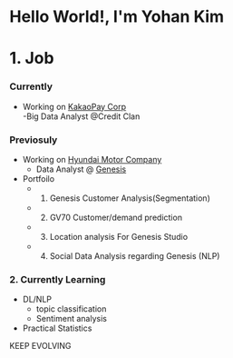 # Hello World!, I'm Yohan Kim

# 1. Job
### Currently
  - Working on [KakaoPay Corp](https://www.kakaopay.com)\
    -Big Data Analyst @Credit Clan
    
### Previosuly
  - Working on [Hyundai Motor Company](https://www.hyundai.com/kr/en/main)
    - Data Analyst @ [Genesis](https://www.genesis.com/kr/ko/main.html)
  - Portfoilo
    - 1) Genesis Customer Analysis(Segmentation)
    - 2) GV70 Customer/demand prediction
    - 3) Location analysis For Genesis Studio
    - 4) Social Data Analysis regarding Genesis (NLP)
    
### 2. Currently Learning
  - DL/NLP 
    - topic classification
    - Sentiment analysis
  - Practical Statistics


KEEP EVOLVING
<!--
**keemyo/keemyo** is a ✨ _special_ ✨ repository because its `README.md` (this file) appears on your GitHub profile.

Here are some ideas to get you started:

- 🔭 I’m currently working on ...
- 🌱 I’m currently learning ...
- 👯 I’m looking to collaborate on ...
- 🤔 I’m looking for help with ...
- 💬 Ask me about ...
- 📫 How to reach me: ...
- 😄 Pronouns: ...
- ⚡ Fun fact: ...
-->
